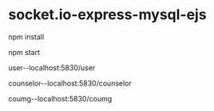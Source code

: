﻿# socket.io-express-mysql-ejs

npm install

npm start

user--localhost:5830/user

counselor--localhost:5830/counselor

coumg--localhost:5830/coumg
